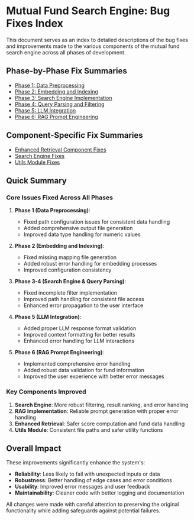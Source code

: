 # Mutual Fund Search Engine: Bug Fixes Index

This document serves as an index to detailed descriptions of the bug fixes and improvements made to the various components of the mutual fund search engine across all phases of development.

## Phase-by-Phase Fix Summaries

- [Phase 1: Data Preprocessing](phase1_summary.md#bug-fixes-and-improvements)
- [Phase 2: Embedding and Indexing](phase2_summary.md#bug-fixes-and-improvements)
- [Phase 3: Search Engine Implementation](phase3_summary.md#bug-fixes-and-improvements)
- [Phase 4: Query Parsing and Filtering](phase4_summary.md#bug-fixes-and-improvements)
- [Phase 5: LLM Integration](phase5_summary.md#bug-fixes-and-improvements)
- [Phase 6: RAG Prompt Engineering](phase6_summary.md#bug-fixes-and-improvements)

## Component-Specific Fix Summaries

- [Enhanced Retrieval Component Fixes](enhanced_retrieval_fixes.md)
- [Search Engine Fixes](search_engine_fixes.md)
- [Utils Module Fixes](utils_fixes.md)

## Quick Summary

### Core Issues Fixed Across All Phases

1. **Phase 1 (Data Preprocessing)**:
   - Fixed path configuration issues for consistent data handling
   - Added comprehensive output file generation
   - Improved data type handling for numeric values

2. **Phase 2 (Embedding and Indexing)**:
   - Fixed missing mapping file generation
   - Added robust error handling for embedding processes
   - Improved configuration consistency

3. **Phase 3-4 (Search Engine & Query Parsing)**:
   - Fixed incomplete filter implementation
   - Improved path handling for consistent file access
   - Enhanced error propagation to the user interface

4. **Phase 5 (LLM Integration)**:
   - Added proper LLM response format validation
   - Improved context formatting for better results
   - Enhanced error handling for LLM interactions

5. **Phase 6 (RAG Prompt Engineering)**:
   - Implemented comprehensive error handling
   - Added robust data validation for fund information
   - Improved the user experience with better error messages

### Key Components Improved

1. **Search Engine**: More robust filtering, result ranking, and error handling
2. **RAG Implementation**: Reliable prompt generation with proper error handling
3. **Enhanced Retrieval**: Safer score computation and fund data handling
4. **Utils Module**: Consistent file paths and safer utility functions

## Overall Impact

These improvements significantly enhance the system's:
- **Reliability**: Less likely to fail with unexpected inputs or data
- **Robustness**: Better handling of edge cases and error conditions
- **Usability**: Improved error messages and user feedback
- **Maintainability**: Cleaner code with better logging and documentation

All changes were made with careful attention to preserving the original functionality while adding safeguards against potential failures. 